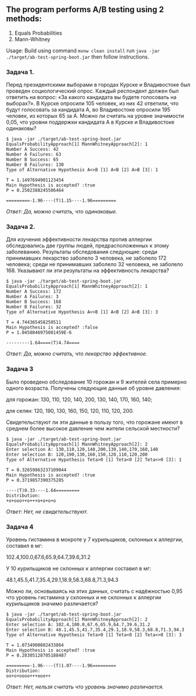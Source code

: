## The program performs A/B testing using 2 methods: 
1. Equals Probabilities
1. Mann-Whitney

Usage:
Build using command ```mvnw clean install``` run ```java -jar ./target/ab-test-spring-boot.jar``` then follow instructions.


### Задача 1.

Перед президентскими выборами  в городах Курске и Владивостоке был проведен социологический опрос. Каждый респондент должен был ответить на вопрос: «За какого кандидата вы будете голосовать на выборах?». В Курске опросили 105 человек, из них 42 ответили, что будут голосовать за кандидата А, во Владивостоке опросили 195 человек, из которых 65 за А. Можно ли считать на уровне значимости 0,05, что уровни поддержки кандидата А в Курске и Владивостоке одинаковы?

```textmate
$ java -jar ./target/ab-test-spring-boot.jar
EqualsProbabilityApproach[1] MannWhitneyApproach[2]: 1
Number A Success: 42
Number A Failures: 63
Number B Success: 65
Number B Failures: 130
Type of Alternative Hypothesis A<>B [1] A<B [2] A>B [3]: 1

T = 1.1497694901123454
Main Hypothesis is accepted? :true
P = 0.2502388245506464

=========-1.96----(T)1.15----1.96=========
```
_Ответ: Да, можно считать, что одинаковые._

### Задача 2.

Для изучения эффективности лекарства против аллергии обследовались две группы людей, предрасположенных к этому заболеванию. Результаты обследования следующие: среди принимавших лекарство заболело 3 человека, не заболело 172 человека; среди не  принимавших заболело 32 человека, не заболело 168. Указывают ли эти результаты на эффективность лекарства?

```textmate
$ java -jar ./target/ab-test-spring-boot.jar
EqualsProbabilityApproach[1] MannWhitneyApproach[2]: 1
Number A Success: 172
Number A Failures: 3
Number B Success: 168
Number B Failures: 32
Type of Alternative Hypothesis A<>B [1] A<B [2] A>B [3]: 3

T = 4.744365458250511
Main Hypothesis is accepted? :false
P = 1.0458046975081459E-6

---------1.64====(T)4.74====
```
_Ответ: Да, можно считать, что лекарство эффективное._

### Задача 3
Было проведено обследование 10 горожан и 9 жителей села примерно одного возраста. Получены следующие данные об уровне давления:

для горожан: 130, 110, 120, 140, 200, 130, 140, 170, 160, 140;

для селян: 120, 190, 130, 160, 150, 120, 110, 120, 200.

Свидетельствуют ли эти данные в пользу того, что горожане имеют в среднем более высокое давление чем жители сельской местности?

```textmate
$ java -jar ./target/ab-test-spring-boot.jar
EqualsProbabilityApproach[1] MannWhitneyApproach[2]: 2
Enter selection A: 130,110,120,140,200,130,140,170,160,140
Enter selection B: 120,190,130,160,150,120,110,120,200
Type of Alternative Hypothesis Teta>0 [1] Teta<0 [2] Teta<>0 [3]: 1

T = 0.32659863237109044
Main Hypothesis is accepted? :true
P = 0.3719857390375285

----(T)0.33----1.64=========
Distribution:
+o+ooo++o+++o+o+o+o

```
_Ответ: Нет, не свидетельствуют._

### Задача 4
Уровень гистамина в мокроте у 7 курильщиков, склонных к аллергии, составил в мг:

102.4,100.0,67.6,65.9,64.7,39.6,31.2

У 10 курильщиков не склонных к аллергии составил в мг:

48.1,45.5,41.7,35.4,29.1,18.9,58.3,68.8,71.3,94.3

Можно ли, основываясь на этих данных, считать с надёжностью 0,95 что уровень гистамина у склонных и не склонных к аллергии курильщиков значимо различается?
```textmate
$ java -jar ./target/ab-test-spring-boot.jar
EqualsProbabilityApproach[1] MannWhitneyApproach[2]: 2
Enter selection A: 102.4,100.0,67.6,65.9,64.7,39.6,31.2
Enter selection B: 48.1,45.5,41.7,35.4,29.1,18.9,58.3,68.8,71.3,94.3
Type of Alternative Hypothesis Teta>0 [1] Teta<0 [2] Teta<>0 [3]: 3

T = 1.0734900802433864
Main Hypothesis is accepted? :true
P = 0.28305128705188487

=========-1.96----(T)1.07----1.96=========
Distribution:
oo+o+oooo+++ooo++

```
_Ответ: Нет, нельзя считать что уровень значимо различается._
